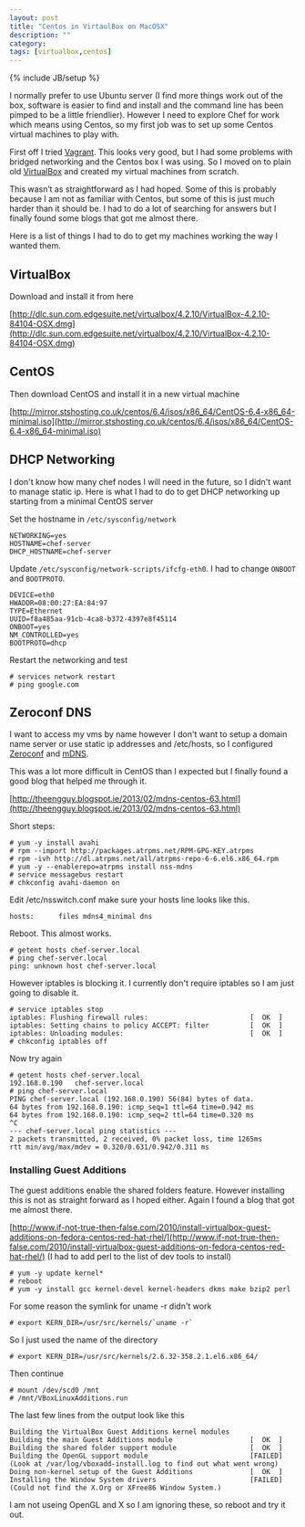 ```yaml
---
layout: post
title: "Centos in VirtaulBox on MacOSX"
description: ""
category: 
tags: [virtualbox,centos]
---
```

{% include JB/setup %}

I normally prefer to use Ubuntu server (I find more things work out of the box, software is easier to find and install and the command line has been pimped to be a little friendlier). However I need to explore Chef for work which means using Centos, so my first job was to set up some Centos virtual machines to play with.

First off I tried [Vagrant](http://www.vagrantup.com/about.html). This looks very good, but I had some problems with bridged networking and the Centos box I was using. So I moved on to plain old [VirtualBox](https://virtualbox.org/) and created my virtual machines from scratch.

This wasn’t as straightforward as I had hoped.  Some of this is probably because I am not as familiar with Centos, but some of this is just much harder than it should be.  I had to do a lot of searching for answers but I finally found some blogs that got me almost there.

Here is a list of things I had to do to get my machines working the way I wanted them.

## VirtualBox

Download and install it from here 

[http://dlc.sun.com.edgesuite.net/virtualbox/4.2.10/VirtualBox-4.2.10-84104-OSX.dmg](http://dlc.sun.com.edgesuite.net/virtualbox/4.2.10/VirtualBox-4.2.10-84104-OSX.dmg)

## CentOS

Then download CentOS and install it in a new virtual machine

[http://mirror.stshosting.co.uk/centos/6.4/isos/x86_64/CentOS-6.4-x86_64-minimal.iso](http://mirror.stshosting.co.uk/centos/6.4/isos/x86_64/CentOS-6.4-x86_64-minimal.iso)

## DHCP Networking

I don't know how many chef nodes I will need in the future, so I didn't want to manage static ip.  Here is what I had to do to get DHCP networking up starting from a minimal CentOS server

Set the hostname in `/etc/sysconfig/network`

    NETWORKING=yes
    HOSTNAME=chef-server
    DHCP_HOSTNAME=chef-server

Update `/etc/sysconfig/network-scripts/ifcfg-eth0`.  I had to change `ONBOOT` and `BOOTPROTO`.

    DEVICE=eth0
    HWADDR=08:00:27:EA:84:97
    TYPE=Ethernet
    UUID=f8a485aa-91cb-4ca8-b372-4397e8f45114
    ONBOOT=yes
    NM_CONTROLLED=yes
    BOOTPROTO=dhcp

Restart the networking and test

    # services network restart
    # ping google.com

## Zeroconf DNS

I want to access my vms by name however I don't want to setup a domain name server or use static ip addresses and /etc/hosts, so I configured [Zeroconf](http://en.wikipedia.org/wiki/Zero_configuration_networking) and [mDNS](http://en.wikipedia.org/wiki/Multicast_DNS).

This was a lot more difficult in CentOS than I expected but I finally found a good blog that helped me through it.

[http://theengguy.blogspot.ie/2013/02/mdns-centos-63.html](http://theengguy.blogspot.ie/2013/02/mdns-centos-63.html)

Short steps:

    # yum -y install avahi
    # rpm --import http://packages.atrpms.net/RPM-GPG-KEY.atrpms
    # rpm -ivh http://dl.atrpms.net/all/atrpms-repo-6-6.el6.x86_64.rpm
    # yum -y --enablerepo=atrpms install nss-mdns
    # service messagebus restart
    # chkconfig avahi-daemon on

Edit /etc/nsswitch.conf make sure your hosts line looks like this.

    hosts:      files mdns4_minimal dns

Reboot.  This almost works.

    # getent hosts chef-server.local
    # ping chef-server.local
    ping: unknown host chef-server.local

However iptables is blocking it.  I currently don't require iptables so I am just going to disable it.

    # service iptables stop
    iptables: Flushing firewall rules:                         [  OK  ]
    iptables: Setting chains to policy ACCEPT: filter          [  OK  ]
    iptables: Unloading modules:                               [  OK  ]
    # chkconfig iptables off

Now try again

    # getent hosts chef-server.local
    192.168.0.190   chef-server.local
    # ping chef-server.local
    PING chef-server.local (192.168.0.190) 56(84) bytes of data.
    64 bytes from 192.168.0.190: icmp_seq=1 ttl=64 time=0.942 ms
    64 bytes from 192.168.0.190: icmp_seq=2 ttl=64 time=0.320 ms
    ^C
    --- chef-server.local ping statistics ---
    2 packets transmitted, 2 received, 0% packet loss, time 1265ms
    rtt min/avg/max/mdev = 0.320/0.631/0.942/0.311 ms

### Installing Guest Additions

The guest additions enable the shared folders feature.  However installing this is not as straight forward as I hoped either.  Again I found a blog that got me almost there.

[http://www.if-not-true-then-false.com/2010/install-virtualbox-guest-additions-on-fedora-centos-red-hat-rhel/](http://www.if-not-true-then-false.com/2010/install-virtualbox-guest-additions-on-fedora-centos-red-hat-rhel/) (I had to add perl to the list of dev tools to install)

    # yum -y update kernel*
    # reboot
    # yum -y install gcc kernel-devel kernel-headers dkms make bzip2 perl
    
For some reason the symlink for uname -r didn't work

    # export KERN_DIR=/usr/src/kernels/`uname -r`
    
So I just used the name of the directory

    # export KERN_DIR=/usr/src/kernels/2.6.32-358.2.1.el6.x86_64/
    
Then continue

    # mount /dev/scd0 /mnt
    # /mnt/VBoxLinuxAdditions.run

The last few lines from the output look like this

    Building the VirtualBox Guest Additions kernel modules
    Building the main Guest Additions module                   [  OK  ]
    Building the shared folder support module                  [  OK  ]
    Building the OpenGL support module                         [FAILED]
    (Look at /var/log/vboxadd-install.log to find out what went wrong)
    Doing non-kernel setup of the Guest Additions              [  OK  ]
    Installing the Window System drivers                       [FAILED]
    (Could not find the X.Org or XFree86 Window System.)

I am not useing OpenGL and X so I am ignoring these, so reboot and try it out.